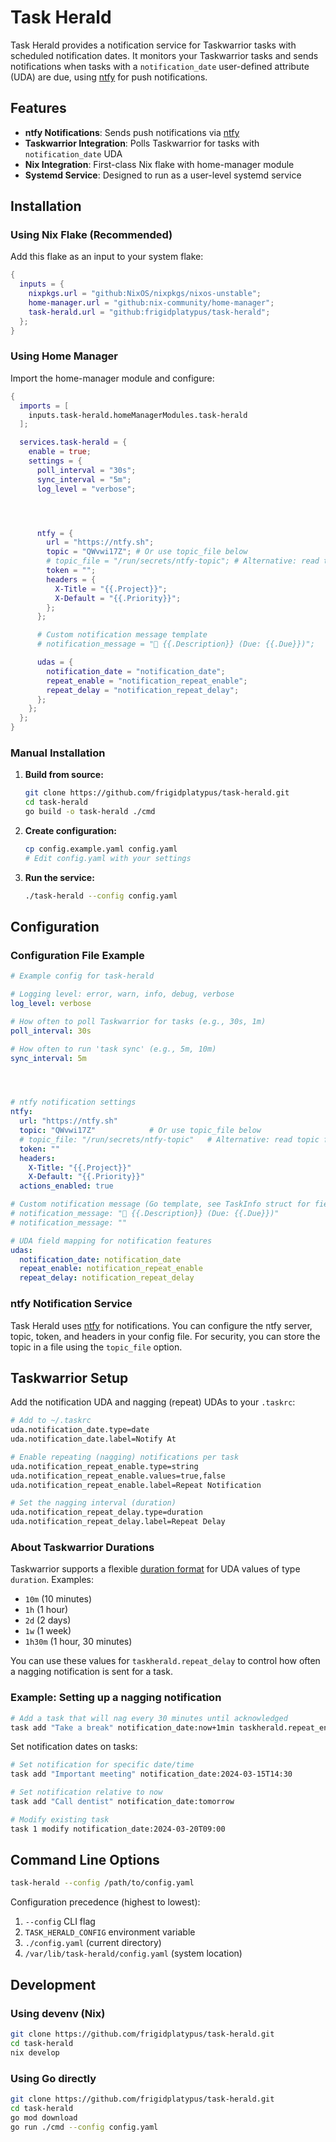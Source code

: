 # Task Herald


Task Herald provides a notification service for Taskwarrior tasks with scheduled notification dates. It monitors your Taskwarrior tasks and sends notifications when tasks with a `notification_date` user-defined attribute (UDA) are due, using [ntfy](https://ntfy.sh/) for push notifications.

## Features

- **ntfy Notifications**: Sends push notifications via [ntfy](https://ntfy.sh/)
- **Taskwarrior Integration**: Polls Taskwarrior for tasks with `notification_date` UDA
- **Nix Integration**: First-class Nix flake with home-manager module
- **Systemd Service**: Designed to run as a user-level systemd service

## Installation

### Using Nix Flake (Recommended)

Add this flake as an input to your system flake:

```nix
{
  inputs = {
    nixpkgs.url = "github:NixOS/nixpkgs/nixos-unstable";
    home-manager.url = "github:nix-community/home-manager";
    task-herald.url = "github:frigidplatypus/task-herald";
  };
}
```

### Using Home Manager

Import the home-manager module and configure:

```nix
{
  imports = [
    inputs.task-herald.homeManagerModules.task-herald
  ];

  services.task-herald = {
    enable = true;
    settings = {
      poll_interval = "30s";
      sync_interval = "5m";
      log_level = "verbose";




      ntfy = {
        url = "https://ntfy.sh";
        topic = "QWvwi17Z"; # Or use topic_file below
        # topic_file = "/run/secrets/ntfy-topic"; # Alternative: read topic from file
        token = "";
        headers = {
          X-Title = "{{.Project}}";
          X-Default = "{{.Priority}}";
        };
      };

      # Custom notification message template
      # notification_message = "🔔 {{.Description}} (Due: {{.Due}})";

      udas = {
        notification_date = "notification_date";
        repeat_enable = "notification_repeat_enable";
        repeat_delay = "notification_repeat_delay";
      };
    };
  };
}
```

### Manual Installation

1. **Build from source:**
   ```bash
   git clone https://github.com/frigidplatypus/task-herald.git
   cd task-herald
   go build -o task-herald ./cmd
   ```

2. **Create configuration:**
   ```bash
   cp config.example.yaml config.yaml
   # Edit config.yaml with your settings
   ```

3. **Run the service:**
   ```bash
   ./task-herald --config config.yaml
   ```

## Configuration

### Configuration File Example

```yaml
# Example config for task-herald

# Logging level: error, warn, info, debug, verbose
log_level: verbose

# How often to poll Taskwarrior for tasks (e.g., 30s, 1m)
poll_interval: 30s

# How often to run 'task sync' (e.g., 5m, 10m)
sync_interval: 5m




# ntfy notification settings
ntfy:
  url: "https://ntfy.sh"
  topic: "QWvwi17Z"            # Or use topic_file below
  # topic_file: "/run/secrets/ntfy-topic"   # Alternative: read topic from file
  token: ""
  headers:
    X-Title: "{{.Project}}"
    X-Default: "{{.Priority}}"
  actions_enabled: true

# Custom notification message (Go template, see TaskInfo struct for fields)
# notification_message: "🔔 {{.Description}} (Due: {{.Due}})"
# notification_message: ""

# UDA field mapping for notification features
udas:
  notification_date: notification_date
  repeat_enable: notification_repeat_enable
  repeat_delay: notification_repeat_delay
```


### ntfy Notification Service

Task Herald uses [ntfy](https://ntfy.sh/) for notifications. You can configure the ntfy server, topic, token, and headers in your config file. For security, you can store the topic in a file using the `topic_file` option.


## Taskwarrior Setup

Add the notification UDA and nagging (repeat) UDAs to your `.taskrc`:

```bash
# Add to ~/.taskrc
uda.notification_date.type=date
uda.notification_date.label=Notify At

# Enable repeating (nagging) notifications per task
uda.notification_repeat_enable.type=string
uda.notification_repeat_enable.values=true,false
uda.notification_repeat_enable.label=Repeat Notification

# Set the nagging interval (duration)
uda.notification_repeat_delay.type=duration
uda.notification_repeat_delay.label=Repeat Delay
```

### About Taskwarrior Durations

Taskwarrior supports a flexible [duration format](https://taskwarrior.org/docs/durations/) for UDA values of type `duration`. Examples:

- `10m` (10 minutes)
- `1h` (1 hour)
- `2d` (2 days)
- `1w` (1 week)
- `1h30m` (1 hour, 30 minutes)

You can use these values for `taskherald.repeat_delay` to control how often a nagging notification is sent for a task.

### Example: Setting up a nagging notification

```bash
# Add a task that will nag every 30 minutes until acknowledged
task add "Take a break" notification_date:now+1min taskherald.repeat_enable:true taskherald.repeat_delay:30m
```

Set notification dates on tasks:

```bash
# Set notification for specific date/time
task add "Important meeting" notification_date:2024-03-15T14:30

# Set notification relative to now
task add "Call dentist" notification_date:tomorrow

# Modify existing task
task 1 modify notification_date:2024-03-20T09:00
```

## Command Line Options

```bash
task-herald --config /path/to/config.yaml
```

Configuration precedence (highest to lowest):
1. `--config` CLI flag
2. `TASK_HERALD_CONFIG` environment variable
3. `./config.yaml` (current directory)
4. `/var/lib/task-herald/config.yaml` (system location)

## Development

### Using devenv (Nix)

```bash
git clone https://github.com/frigidplatypus/task-herald.git
cd task-herald
nix develop
```

### Using Go directly

```bash
git clone https://github.com/frigidplatypus/task-herald.git
cd task-herald
go mod download
go run ./cmd --config config.yaml
```
